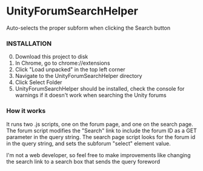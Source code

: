 # UnityForumSearchHelper
Auto-selects the proper subform when clicking the Search button

<h3>INSTALLATION</h3>

0) Download this project to disk
1) In Chrome, go to chrome://extensions
2) Click "Load unpacked" in the top left corner
3) Navigate to the UnityForumSearchHelper directory
4) Click Select Folder 
5) UnityForumSearchHelper should be installed, check the console for warnings if it doesn't work when searching the Unity forums

<h3>How it works</h3>

It runs two .js scripts, one on the forum page, and one on the search page. 
The forum script modifies the "Search" link to include the forum ID as a GET parameter in the query string.
The search page script looks for the forum id in the query string, and sets the subforum "select" element value. 

I'm not a web developer, so feel free to make improvements like changing the search link to a search box that sends the query foreword
